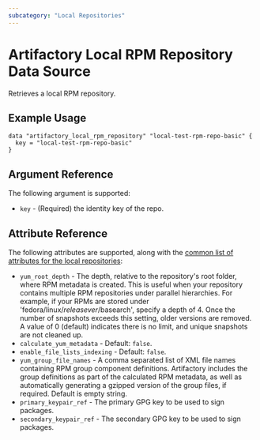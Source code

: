 ```yaml
---
subcategory: "Local Repositories"
---
```


# Artifactory Local RPM Repository Data Source

Retrieves a local RPM repository.

## Example Usage

```hcl
data "artifactory_local_rpm_repository" "local-test-rpm-repo-basic" {
  key = "local-test-rpm-repo-basic"
}
```

## Argument Reference

The following argument is supported:

* `key` - (Required) the identity key of the repo.

## Attribute Reference

The following attributes are supported, along with the [common list of attributes for the local repositories](local.md):

* `yum_root_depth` - The depth, relative to the repository's root folder, where RPM metadata is created. This
  is useful when your repository contains multiple RPM repositories under parallel hierarchies. For example, if your
  RPMs are stored under 'fedora/linux/$releasever/$basearch', specify a depth of 4. Once the number of snapshots exceeds
  this setting, older versions are removed. A value of 0 (default) indicates there is no limit, and unique snapshots are
  not cleaned up.
* `calculate_yum_metadata` - Default: `false`.
* `enable_file_lists_indexing` - Default: `false`.
* `yum_group_file_names` - A comma separated list of XML file names containing RPM group component
  definitions. Artifactory includes the group definitions as part of the calculated RPM metadata, as well as
  automatically generating a gzipped version of the group files, if required. Default is empty string.
* `primary_keypair_ref` - The primary GPG key to be used to sign packages.
* `secondary_keypair_ref` - The secondary GPG key to be used to sign packages.
